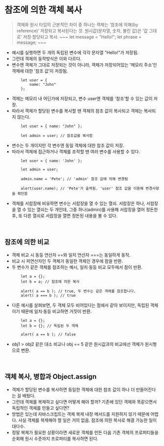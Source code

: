 # 참조에 의한 객체 복사
> 객체와 원시 타입의 근본적인 차이 중 하나는 객체는 ‘참조에 의해(by reference)’ 저장되고 복사된다는 것.
> 원시값(문자열, 숫자, 불린 값)은 ‘값 그대로’ 저장·할당되고 복사.
    ~~~
        let message = "Hello!";
        let phrase = message;
    ~~~
- 예시를 실행하면 두 개의 독립된 변수에 각각 문자열 "Hello!"가 저장됨.
- 그런데 객체의 동작방식은 이와 다르다.
- 변수엔 객체가 그대로 저장되는 것이 아니라, 객체가 저장되어있는 '메모리 주소’인 객체에 대한 '참조 값’이 저장됨.
    ~~~
        let user = {
            name: "John"
        };
    ~~~
- 객체는 메모리 내 어딘가에 저장되고, 변수 user엔 객체를 '참조’할 수 있는 값이 저장.
- 따라서 객체가 할당된 변수를 복사할 땐 객체의 참조 값이 복사되고 객체는 복사되지 않는다.
    ~~~
        let user = { name: "John" };

        let admin = user; // 참조값을 복사함
    ~~~
- 변수는 두 개이지만 각 변수엔 동일 객체에 대한 참조 값이 저장.
- 따라서 객체에 접근하거나 객체를 조작할 땐 여러 변수를 사용할 수 있다.
    ~~~
        let user = { name: 'John' };

        let admin = user;

        admin.name = 'Pete'; // 'admin' 참조 값에 의해 변경됨

        alert(user.name); // 'Pete'가 출력됨. 'user' 참조 값을 이용해 변경사항을 확인함
    ~~~
- 객체를 서랍장에 비유하면 변수는 서랍장을 열 수 있는 열쇠. 서랍장은 하나, 서랍장을 열 수 있는 열쇠는 두 개인데, 그중 하나(admin)를 사용해 서랍장을 열어 정돈한 후, 또 다른 열쇠로 서랍장을 열면 정돈된 내용을 볼 수 있다.
<br/>

## 참조에 의한 비교
- 객체 비교 시 동등 연산자 ==와 일치 연산자 ===는 동일하게 동작.
- 비교 시 피연산자인 두 객체가 동일한 객체인 경우에 참을 반환.
- 두 변수가 같은 객체를 참조하는 예시, 일치·동등 비교 모두에서 참이 반환.
    ~~~
        let a = {};
        let b = a; // 참조에 의한 복사

        alert( a == b ); // true, 두 변수는 같은 객체를 참조합니다.
        alert( a === b ); // true
    ~~~
- 다른 예시를 살펴보면, 두 객체 모두 비어있다는 점에서 같아 보이지만, 독립된 객체이기 때문에 일치·동등 비교하면 거짓이 반환.
    ~~~
        let a = {};
        let b = {}; // 독립된 두 객체

        alert( a == b ); // false
    ~~~
- obj1 > obj2 같은 대소 비교나 obj == 5 같은 원시값과의 비교에선 객체가 원시형으로 변환.
<br/>

## 객체 복사, 병합과 Object.assign
- 객체가 할당된 변수를 복사하면 동일한 객체에 대한 참조 값이 하나 더 만들어진다는 걸 배웠다.
- 그런데 객체를 복제하고 싶다면 어떻게 해야 할까? 기존에 있던 객체와 똑같으면서 독립적인 객체를 만들고 싶다면?
- 방법은 있는데 자바스크립트는 객체 복제 내장 메서드를 지원하지 않기 때문에 어렵다. 사실 객체를 복제해야 할 일은 거의 없음. 참조에 의한 복사로 해결 가능한 일이 대다수.
- 정말 복제가 필요한 상황이라면 새로운 객체를 만든 다음 기존 객체의 프로퍼티들을 순회해 원시 수준까지 프로퍼티를 복사하면 된다.